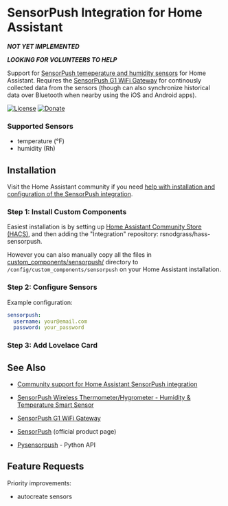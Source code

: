 # SensorPush Integration for Home Assistant

***NOT YET IMPLEMENTED***

***LOOKING FOR VOLUNTEERS TO HELP***

Support for [SensorPush temeperature and humidity sensors](https://www.amazon.com/SensorPush-Wireless-Thermometer-Hygrometer-Android/dp/B01AEQ9X9I?tag=rynoshark-20) for Home Assistant. Requires the [SensorPush G1 WiFi Gateway](https://www.amazon.com/SensorPush-G1-WiFi-Gateway-Anywhere/dp/B01N17RWWV?tag=rynoshark-20) for continously collected data from the sensors (though can also synchronize historical data over Bluetooth when nearby using the iOS and Android apps).

[![License](https://img.shields.io/badge/License-Apache%202.0-blue.svg)](https://opensource.org/licenses/Apache-2.0)
[![Donate](https://img.shields.io/badge/Donate-PayPal-green.svg)](https://www.paypal.com/cgi-bin/webscr?cmd=_donations&business=WREP29UDAMB6G)

### Supported Sensors

- temperature (&deg;F)
- humidity (Rh)

## Installation

Visit the Home Assistant community if you need [help with installation and configuration of the SensorPush integration](https://community.home-assistant.io/t/sensorpush-humidity-and-temperature-sensors/105711).

### Step 1: Install Custom Components

Easiest installation is by setting up [Home Assistant Community Store (HACS)](https://github.com/custom-components/hacs), and then adding the "Integration" repository: rsnodgrass/hass-sensorpush.

However you can also manually copy all the files in [custom_components/sensorpush/](https://github.com/rsnodgrass/hass-sensorpush/custom_components/sensorpush) directory to `/config/custom_components/sensorpush` on your Home Assistant installation.

### Step 2: Configure Sensors

Example configuration:

```yaml
sensorpush:
  username: your@email.com
  password: your_password
```

### Step 3: Add Lovelace Card

## See Also

* [Community support for Home Assistant SensorPush integration](https://community.home-assistant.io/t/sensorpush-humidity-and-temperature-sensors/105711)

* [SensorPush Wireless Thermometer/Hygrometer - Humidity & Temperature Smart Sensor](https://www.amazon.com/SensorPush-Wireless-Thermometer-Hygrometer-Android/dp/B01AEQ9X9I?tag=rynoshark-20)
* [SensorPush G1 WiFi Gateway](https://www.amazon.com/SensorPush-G1-WiFi-Gateway-Anywhere/dp/B01N17RWWV?tag=rynoshark-20)
* [SensorPush](https://sensorpush.com) (official product page)

* [Pysensorpush](https://github.com/rsnodgrass/pysensorpush) - Python API

## Feature Requests

Priority improvements:

- autocreate sensors

